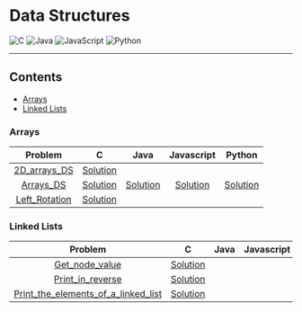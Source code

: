 # Data Structures
![C](https://img.shields.io/badge/C-00599C?style=for-the-badge&logo=c&logoColor=white)
![Java](https://img.shields.io/badge/Java-ED8B00?style=for-the-badge&logo=openjdk&logoColor=white)
![JavaScript](https://img.shields.io/badge/JavaScript-F7DF1E?style=for-the-badge&logo=javascript&logoColor=white)
![Python](https://img.shields.io/badge/Python-3776AB?style=for-the-badge&logo=python&logoColor=white)
___
## Contents
* [Arrays](#Arrays)
* [Linked Lists](#Linked-Lists)

### Arrays
Problem | C | Java | Javascript | Python
:---: | :---: | :---: | :---: | :---:
[2D_arrays_DS](Data_Structures/pdf/2d-array.pdf) | [Solution](Data_Structures/c/2D_arrays_DS.c) | | |
[Arrays_DS](Data_Structures/pdf/arrays-ds.pdf) | [Solution](Data_Structures/c/Arrays_DS.c) | [Solution](Data_Structures/java/Arrays_DS.java) | [Solution](Data_Structures/javascript/Arrays_DS.js) | [Solution](Data_Structures/python/Arrays_DS.py)
[Left_Rotation](Data_Structures/pdf/array-left-rotation.pdf) | [Solution](Data_Structures/c/Left_Rotation.c) | | |

### Linked Lists
Problem | C | Java | Javascript | Python
:---: | :---: | :---: | :---: | :---:
[Get_node_value](Data_Structures/pdf/get-the-value-of-the-node-at-a-specific-position-from-the-tail.pdf) | [Solution](Data_Structures/c/Get_node_value.c) | | |
[Print_in_reverse](Data_Structures/pdf/print-the-elements-of-a-linked-list.pdf) | [Solution](Data_Structures/c/Print_in_reverse.c) | | |
[Print_the_elements_of_a_linked_list](Data_Structures/pdf/print-the-elements-of-a-linked-list-in-reverse.pdf) | [Solution](Data_Structures/c/Print_the_elements_of_a_linked_list.c) | | |